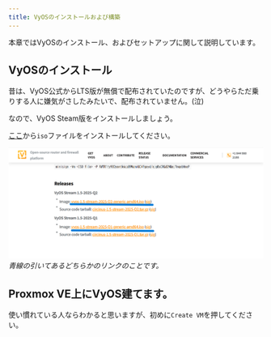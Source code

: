 ```yaml
---
title: VyOSのインストールおよび構築
---
```


本章ではVyOSのインストール、およびセットアップに関して説明しています。

## VyOSのインストール
昔は、VyOS公式からLTS版が無償で配布されていたのですが、どうやらただ乗りする人に嫌気がさしたみたいで、配布されていません。(泣)

なので、VyOS Steam版をインストールしましょう。

[ここ](https://vyos.net/get/stream/)から`iso`ファイルをインストールしてください。

![kiji](/images/kiji.png)
*青線の引いてあるどちらかのリンクのことです。*

## Proxmox VE上にVyOS建てます。
使い慣れている人ならわかると思いますが、初めに`Create VM`を押してください。